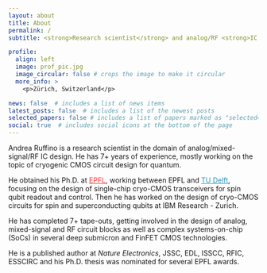 ```yaml
---
layout: about
title: About
permalink: /
subtitle: <strong>Research scientist</strong> and analog/RF <strong>IC designer</strong>, <strong>Ph.D.</strong>

profile:
  align: left
  image: prof_pic.jpg
  image_circular: false # crops the image to make it circular
  more_info: >
    <p>Zürich, Switzerland</p>

news: false  # includes a list of news items
latest_posts: false  # includes a list of the newest posts
selected_papers: false # includes a list of papers marked as "selected={true}"
social: true  # includes social icons at the bottom of the page
---
```


Andrea Ruffino is a research scientist in the domain of analog/mixed-signal/RF IC design. He has 7+ years of experience, mostly working on the topic of cryogenic CMOS circuit design for quantum.

He obtained his Ph.D. at <a href="https://aqua.epfl.ch/" style="color:#FF3636;">EPFL</a>, working between EPFL and <a href="https://www.tudelft.nl/en/eemcs/the-faculty/departments/quantum-computer-engineering/sections/quantum-circuits-architectures-and-technology/groups/quantum-integrated-circuits" style="color:#2698BA;">TU Delft</a>, focusing on the design of single-chip cryo-CMOS transceivers for spin qubit readout and control.
Then he has worked on the design of cryo-CMOS circuits for spin and superconducting qubits at IBM Research - Zurich.

He has completed 7+ tape-outs, getting involved in the design of analog, mixed-signal and RF circuit blocks as well as complex systems-on-chip (SoCs) in several deep submicron and FinFET CMOS technologies.

He is a published author at <em>Nature Electronics</em>, JSSC, EDL, ISSCC, RFIC, ESSCIRC and his Ph.D. thesis was nominated for several EPFL awards.
